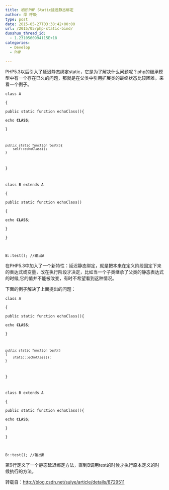```yaml
---
title: 初识PHP Static延迟静态绑定
author: 深 呼吸
type: post
date: 2015-05-27T03:38:42+00:00
url: /2015/05/php-static-bind/
duoshuo_thread_id:
  - 1.2310560994115E+18
categories:
  - Develop
  - PHP

---
```

PHP5.3以后引入了延迟静态绑定static，它是为了解决什么问题呢？php的继承模型中有一个存在已久的问题，那就是在父类中引用扩展类的最终状态比较困难。来看一个例子。

<code>class A  
{  
    public static function echoClass(){  
        echo __CLASS__;  
    }
  
    public static function test(){  
        self::echoClass();        
    }
}
  
class B extends A  
{        
    public static function echoClass()  
    {  
         echo __CLASS__;  
    }  
}  
  
B::test(); //输出A</code>

<!--more-->

在PHP5.3中加入了一个新特性：延迟静态绑定，就是把本来在定义阶段固定下来的表达式或变量，改在执行阶段才决定，比如当一个子类继承了父类的静态表达式的时候,它的值并不能被改变，有时不希望看到这种情况。

下面的例子解决了上面提出的问题：

<code class="lang:php mark:9 decode:true ">class A  
{  
    public static function echoClass(){  
        echo __CLASS__;  
    }  
  
    public static function test()  
    {  
        static::echoClass();        
    }  
}  
  
class B extends A  
{        
    public static function echoClass(){  
         echo __CLASS__;  
    }  
}  
  
B::test(); //输出B</code>

第9行定义了一个静态延迟绑定方法，直到B调用test的时候才执行原本定义的时候执行的方法。

转载自：http://blog.csdn.net/suiye/article/details/8729511